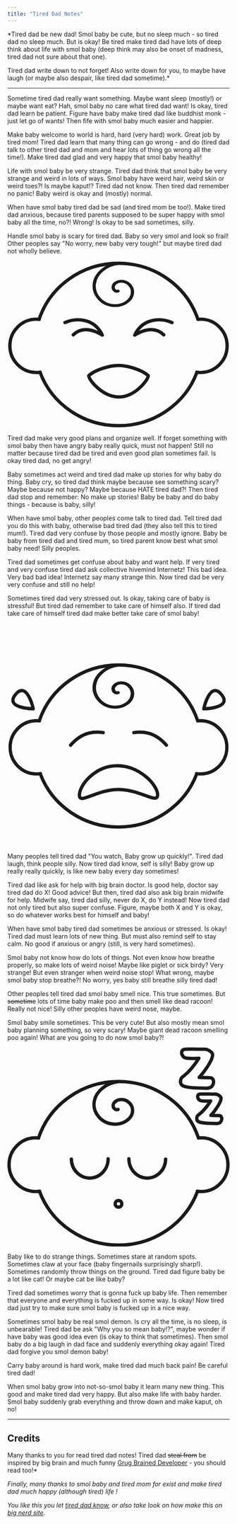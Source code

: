 ```yaml
---
title: "Tired Dad Notes"
---
```


*Tired dad be new dad! Smol baby be cute, but no sleep much - so tired dad no sleep much. But is okay! Be tired make tired dad have lots of deep think about life with smol baby (deep think may also be onset of madness, tired dad not sure about that one).

Tired dad write down to not forget! Also write down for you, to maybe have laugh (or maybe also despair, like tired dad sometime).*

---

Sometime tired dad really want something. Maybe want sleep (mostly!) or maybe want eat? Hah, smol baby no care what tired dad want! Is okay, tired dad learn be patient. Figure have baby make tired dad like buddhist monk - just let go of wants! Then fife with smol baby much easier and happier.

Make baby welcome to world is hard, hard (very hard) work. Great job by tired mom! Tired dad learn that many thing can go wrong - and do (tired dad talk to other tired dad and mom and hear lots of thing go wrong all the time!). Make tired dad glad and very happy that smol baby healthy!

Life with smol baby be very strange. Tired dad think that smol baby be very strange and weird in lots of ways. Smol baby have weird hair, weird skin or weird toes?! Is maybe kaput!? Tired dad not know. Then tired dad remember no panic! Baby weird is okay and (mostly) normal.

When have smol baby tired dad be sad (and tired mom be too!). Make tired dad anxious, because tired parents supposed to be super happy with smol baby all the time, no?! Wrong! Is okay to be sad sometimes, silly.  

Handle smol baby is scary for tired dad. Baby so very smol and look so frail! Other peoples say "No worry, new baby very tough!" but maybe tired dad not wholly believe. 

<div style="text-align:center;">
<svg role="img" viewBox="0 0 135.165 101.425" xml:space="preserve" xmlns="http://www.w3.org/2000/svg" style="opacity:1;fill:none;stroke:currentColor;stroke-width:2;stroke-linecap:round;stroke-linejoin:round;">
  <title>A laughing baby</title>
  <path d="M20.118 93.524c-.77.114-1.558.172-2.36.172-8.896 0-16.107-7.233-16.107-16.156 0-8.923 7.211-16.157 16.108-16.157.596 0 1.185.033 1.765.096m95.824 32.045c.77.114 1.558.172 2.36.172 8.896 0 16.108-7.233 16.108-16.156 0-8.923-7.212-16.157-16.108-16.157-.572 0-1.137.03-1.694.089m-.54 32.076a50.8 49.212 0 0 1-47.74 32.394 50.8 49.212 0 0 1-47.742-32.394m-.55-32.091a50.8 49.212 0 0 1 48.291-33.94 50.8 49.212 0 0 1 48.296 33.952" transform="translate(-.15 -26.017)" />
  <path style="stroke-width:8;" transform="matrix(-.07923 -.19997 .23281 -.06805 55.623 76.086)" d="M243.651 133.148c-.934-6.3 6.765-9.397 11.827-8.552 11.096 1.851 15.448 14.794 12.492 24.5-4.988 16.38-24.475 22.304-39.438 16.593-22.172-8.463-29.834-35.418-20.895-56.156 12.248-28.415 47.408-37.946 74.373-25.398 28.248 13.145 42.325 45.542 36.334 75.527" />
  <path d="M35.16 61.309c7.08-3.082 17.96-2.582 22.709 7.61-3.995-2.483-11.738-5.905-17.672-.172m60.11-7.438c-7.081-3.082-17.96-2.582-22.709 7.61 3.995-2.483 11.737-5.905 17.672-.172M67.732 87.344c-5.145 0-14.097 2.434-18.173 6.207.588 3.373 8.767 12.71 18.173 12.896 9.407.187 17.588-9.523 18.176-12.896-4.077-3.773-13.03-6.207-18.176-6.207z" transform="translate(-.15 -23.9)" />
</svg>
</div>

Tired dad make very good plans and organize well. If forget something with smol baby then have angry baby really quick, must not happen! Still no matter because tired dad be tired and even good plan sometimes fail. Is okay tired dad, no get angry!

Baby sometimes act weird and tired dad make up stories for why baby do thing. Baby cry, so tired dad think maybe because see something scary? Maybe because not happy? Maybe because HATE tired dad?! Then tired dad stop and remember: No make up stories! Baby be baby and do baby things - because is baby, silly!

When have smol baby, other peoples come talk to tired dad. Tell tired dad you do this with baby, otherwise bad tired dad (they also tell this to tired mum!). Tired dad very confuse by those people and mostly ignore. Baby be baby from tired dad and tired mum, so tired parent know best what smol baby need! Silly peoples.

Tired dad sometimes get confuse about baby and want help. If very tired and very confuse tired dad ask collective hivemind Internetz! This bad idea. Very bad bad idea! Internetz say many strange thin. Now tired dad be very very confuse and still no help!

Sometimes tired dad very stressed out. Is okay, taking care of baby is stressful! But tired dad remember to take care of himself also. If tired dad take care of himself tired dad make better take care of smol baby! 

<div style="text-align:center;">
<svg role="img" viewBox="0 0 135.467 135.467" xml:space="preserve" xmlns="http://www.w3.org/2000/svg"
style="fill:none;stroke:currentColor;stroke-width:2;stroke-linecap:round;stroke-linejoin:round;">
  <title>A crying baby</title>
  <path  d="M38.279 60.614c5.753-6.71 12.698-8.825 19.844-7.614m38.554 7.614c-5.753-6.71-12.699-8.825-19.844-7.614" transform="translate(.256 13.503)" />
  <path  d="M91.574 104.31c0 6.024-10.357-3.242-23.934-3.242-13.577 0-23.747 9.445-23.747 3.42 0-6.026 9.494-17.888 23.072-17.888 13.577 0 24.609 11.684 24.609 17.71z" />
  <path  d="M15.741 52.016s-17.755-.214-10.749-8.741c7.006-8.528 10.75 8.74 10.75 8.74zm103.984 0s17.756-.214 10.75-8.741c-7.007-8.528-10.75 8.74-10.75 8.74z" />
  <path  d="M20.118 93.524c-.77.114-1.558.172-2.36.172-8.896 0-16.107-7.233-16.107-16.156 0-8.923 7.211-16.157 16.108-16.157.596 0 1.185.033 1.765.096m95.824 32.045c.77.114 1.558.172 2.36.172 8.896 0 16.108-7.233 16.108-16.156 0-8.923-7.212-16.157-16.108-16.157-.572 0-1.137.03-1.694.089m-.54 32.076a50.8 49.212 0 0 1-47.74 32.394 50.8 49.212 0 0 1-47.742-32.394m-.55-32.091a50.8 49.212 0 0 1 48.291-33.94 50.8 49.212 0 0 1 48.296 33.952" transform="translate(0 -2.117)" />
  <path style="stroke-width:8.7" transform="matrix(-.07923 -.19997 .23281 -.06805 55.774 99.986)" d="M243.651 133.148c-.934-6.3 6.765-9.397 11.827-8.552 11.096 1.851 15.448 14.794 12.492 24.5-4.988 16.38-24.475 22.304-39.438 16.593-22.172-8.463-29.834-35.418-20.895-56.156 12.248-28.415 47.408-37.946 74.373-25.398 28.248 13.145 42.325 45.542 36.334 75.527" />
</svg>
</div>

Many peoples tell tired dad "You watch, Baby grow up quickly!". Tired dad laugh, think people silly. Now tired dad know, self is silly! Baby grow up really really quickly, is like new baby every day sometimes!

Tired dad like ask for help with big brain doctor. Is good help, doctor say tired dad do X! Good advice! But then, tired dad also ask big brain midwife for help. Midwife say, tired dad silly, never do X, do Y instead! Now tired dad not only tired but also super confuse. Figure, maybe both X and Y is okay, so do whatever works best for himself and baby!

When have smol baby tired dad sometimes be anxious or stressed. Is okay! Tired dad must learn lots of new thing. But must also remind self to stay calm. No good if anxious or angry (still, is very hard sometimes).

Smol baby not know how do lots of things. Not even know how breathe properly, so make lots of weird noise! Maybe like piglet or sick birdy? Very strange! But even stranger when weird noise stop! What wrong, maybe smol baby stop breathe?! No worry, yes baby still breathe silly tired dad!

Other peoples tell tired dad smol baby smell nice. This true sometimes. But ~~sometime~~ lots of time baby make poo and then smell like dead racoon! Really not nice! Silly other peoples have weird nose, maybe.

Smol baby smile sometimes. This be very cute! But also mostly mean smol baby planning something, so very scary! Maybe giant dead racoon smelling poo again! What are you going to do now smol baby?!

<div style="text-align:center;">
<svg role="img" viewBox="0 0 134.165 119.946" xml:space="preserve" xmlns="http://www.w3.org/2000/svg" style="fill:none;stroke:currentColor;stroke-width:2;stroke-linecap:round;stroke-linejoin:round;">
<title>A sleeping baby</title>
  <path d="M112.487 1a255.2 255.2 0 0 0-3.394.018c-1.09.034-1.82.074-2.187.12-.976.138-1.54.677-1.689 1.619-.149.942.236 1.918 1.155 2.929.494.562 1.774.872 3.84.93 2.08.057 3.876.028 5.392-.087a51.943 51.943 0 0 1-4.237 5.84c-1.573 1.883-3.181 3.474-4.823 4.772-.184.149-.385.298-.603.447-.207.138-.476.385-.81.741-.562 1.034-.758 1.981-.585 2.842.183.862.608 1.47 1.274 1.826.448.253 1.08.471 1.895.655 1.78.39 3.893.625 6.339.706 2.458.08 4.645.149 6.563.206.482-.114.982-.229 1.499-.344.516-.115 1.005-.43 1.464-.947.85-1.218 1.108-2.372.775-3.463-.333-1.102-.993-1.636-1.981-1.602a234.56 234.56 0 0 1-6.58-.206c1.516-1.562 3.032-3.485 4.547-5.77 1.528-2.286 2.561-4.146 3.101-5.582.368-1.01.51-1.832.43-2.463-.068-.632-.55-1.27-1.446-1.912-.276-.184-.511-.333-.706-.448-.976-.551-1.872-.804-2.687-.758-.816.035-1.792.035-2.929 0a87.006 87.006 0 0 0-1.774-.017A96.054 96.054 0 0 1 112.487 1zm7.885 27.005c-1.094 0-1.949.004-2.565.012-.825.027-1.376.057-1.654.092-.738.104-1.163.512-1.276 1.224-.113.711.178 1.45.873 2.213.373.425 1.34.66 2.903.703 1.571.044 2.93.022 4.075-.065a39.26 39.26 0 0 1-3.202 4.414c-1.19 1.423-2.405 2.625-3.646 3.606-.14.113-.29.226-.456.339-.156.104-.36.29-.612.56-.425.78-.572 1.497-.442 2.148.139.651.46 1.11.963 1.38.339.19.816.356 1.432.495 1.346.295 2.943.473 4.791.534 1.858.06 3.512.112 4.961.156.365-.087.742-.174 1.133-.26.39-.087.76-.326 1.106-.717.643-.92.838-1.792.586-2.617-.251-.833-.75-1.237-1.497-1.21-2.109-.044-3.767-.096-4.973-.157 1.145-1.18 2.291-2.634 3.437-4.362 1.155-1.727 1.936-3.133 2.344-4.218.277-.764.386-1.384.325-1.862-.052-.477-.417-.96-1.094-1.445a11.534 11.534 0 0 0-.534-.339c-.737-.416-1.414-.607-2.03-.572-.617.026-1.355.026-2.214 0a65.712 65.712 0 0 0-1.34-.013 72.746 72.746 0 0 1-1.394-.04z" />
  <path d="M60.816 67.05c0 6.333-4.913 11.481-11.005 11.533-6.092.052-11.086-5.012-11.186-11.344m34.725-.19c0 6.334 4.912 11.482 11.004 11.534 6.093.052 11.086-5.012 11.186-11.344" />
  <path d="M69.083 94.124a2 2 0 0 1-2 2 2 2 0 0 1-2-2 2 2 0 0 1 2-2 2 2 0 0 1 2 2z" />
  <path d="M66.818 37.322c-1.393.616-2.724-.713-2.928-1.782-.448-2.345 2.22-4.096 4.714-4.166 4.21-.117 7.132 3.377 6.988 6.758-.214 5.01-5.882 8.376-11.419 8-7.585-.516-12.59-6.899-11.805-13.145.823-6.543 7.25-11.563 14.705-12.405" />
  <path d="M19.468 86.528c-.77.114-1.558.173-2.36.173C8.212 86.7 1 79.467 1 70.544s7.212-16.157 16.108-16.157c.597 0 1.186.033 1.766.096m95.824 32.045c.77.114 1.558.173 2.36.173 8.896 0 16.107-7.234 16.107-16.157s-7.211-16.157-16.108-16.157c-.572 0-1.137.03-1.693.089m-.54 32.076a50.8 49.212 0 0 1-47.741 32.394A50.8 49.212 0 0 1 19.34 86.552m-.55-32.091a50.8 49.212 0 0 1 48.292-33.94 50.8 49.212 0 0 1 48.296 33.952" />
</svg>
</div>

Baby like to do strange things. Sometimes stare at random spots. Sometimes claw at your face (baby fingernails surprisingly sharp!). Sometimes randomly throw things on the ground. Tired dad figure baby be a lot like cat! Or maybe cat be like baby?

Tired dad sometimes worry that is gonna fuck up baby life. Then remember that everyone and everything is fucked up in some way. Is okay! Now tired dad just try to make sure smol baby is fucked up in a nice way.

Sometimes smol baby be real smol demon. Is cry all the time, is no sleep, is unbearable! Tired dad be ask "Why you so mean baby!?", maybe wonder if have baby was good idea even (is okay to think that sometimes). Then smol baby do a big laugh in dad face and suddenly everything okay again! Tired dad forgive you smol demon baby!

Carry baby around is hard work, make tired dad much back pain! Be careful tired dad!

When smol baby grow into not-so-smol baby it learn many new thing. This good and make tired dad very happy. But also make life with baby harder. Smol baby suddenly grab everything and throw down and make kaput, oh no!

---

## Credits 

Many thanks to you for read tired dad notes! Tired dad ~~steal from~~ be inspired by big brain and much funny [Grug Brained Developer](https://grugbrain.dev/) - you should read too!*

*Finally, many thanks to smol baby and tired mom for exist and make tired dad much happy (although tired) life !*

*You like this you let [tired dad know](https://x.com/hschnedlitz), or also take look on how make this on [big nerd site](https://github.com/hschne/tired-dad-notes).*

